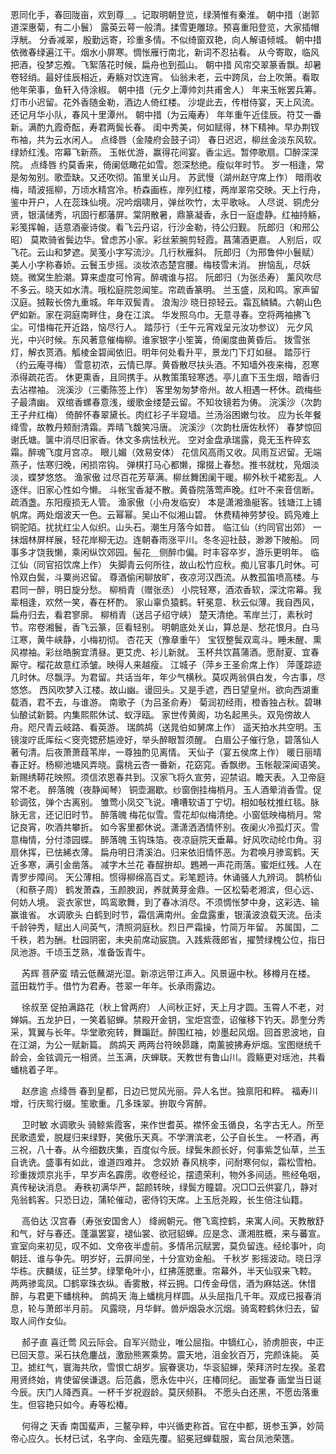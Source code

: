 <!-- { "loadSidebar": true } -->
恩同化手，春回陇亩，欢到尊＿。记取明朝登览，绿漪惟有秦淮。 
朝中措（谢郭道深惠菊，有二小鬟）
露英云萼一般清。揉雪更雕琼。预喜重阳登览，大家插帽浮觥。 
分香减翠，殷勤远寄，珍重多情。不似绮窗双艳，向人解语倾城。 
朝中措
依微春绿遍江干。烟水小屏寒。惆怅雁行南北，新词不忍拈看。 
从今寄取，临风把酒，役梦忘飧。飞絮落花时候，扁舟也到孤山。 
朝中措
风帘交翠篆香飘。却暑卷轻绡。最好佳辰相近，寿觞对饮连宵。 
仙翁未老，云中跨凤，台上吹箫。看取他年荣事，鱼轩入侍涂椒。 
朝中措（元夕上潭帅刘共甫舍人）
年来玉帐罢兵筹。灯市小迟留。花外香随金勒，酒边人倚红楼。 
沙堤此去，传柑侍宴，天上风流。还记月华小队，春风十里潭州。 
朝中措（为云庵寿）
年年重午近佳辰。符艾一番新。满酌九霞奇酝，寿君两鬓长春。 
闺中秀美，何如赋得，林下精神。早办荆钗布袖，共为云水闲人。 
点绛唇（金陵府会鼓子词）
春日迟迟，柳丝金淡东风软。绿娇红浅。帘幕飞新燕。 
玉帐优游，赢得花间宴。香尘远。暂停歌扇。□醉深深院。 
点绛唇
约莫香来，倚阑低瞰花如雪。怨深愁绝。瘦似年时节。 
岁一相逢，常是匆匆别。歌壶缺。又还吹彻。笛里关山月。 
苏武慢（湖州赵守席上作）
暗雨收梅，晴波摇柳，万顷水精宫冷。桥森画栋，岸列红楼，两岸翠帘交映。天上行舟，鉴中开户，人在蕊珠仙境。况吟烟啸月，弹丝吹竹，太平歌咏。 
人尽说、铜虎分贤，银潢储秀，巩固行都藩屏。棠阴散暑，鼎篆凝香，永日一庭虚静。红袖持觞，彩笺挥翰，适意酒豪诗俊。看飞云丹诏，行沙金勒，待公归觐。 
阮郎归（和邢公昭）
莫欺骑省鬓边华。曾虑苏小家。彩丝萦腕剪轻霞。菖蒲酒更嘉。 
人别后，叹飞花。云山和梦遮。吴笺小字写流沙。几行秋雁斜。 
阮郎归（为邢鲁仲小鬟赋）
美人小字称春娇。云鬟玉步摇。淡妆浓态楚宫腰。梅枝雪未消。 
拚恼乱，尽妖娆。微窝生脸潮。算来虚度可怜宵。醉魂谁与招。 
阮郎归（为张丞寿）
薰风吹尽不多云。晓天如水清。哦松庭院忽闻笙。帘疏香篆明。 
兰玉盛，凤和鸣。家声留汉庭。狨鞍长傍九重城。年年双鬓青。 
浪淘沙
晓日掠轻云。霜瓦鳞鳞。六朝山色俨如新。家在洞庭南畔住，身在江滨。 
华发照乌巾。无意寻春。空将两袖拂飞尘。可惜梅花开近路，恼尽行人。 
踏莎行（壬午元宵戏呈元汝功参议）
元夕风光，中兴时候。东风著意催梅柳。谁家银字小笙簧，倚阑度曲黄昏后。 
拨雪张灯，解衣贳酒。觚棱金碧闻依旧。明年何处看升平，景龙门下灯如昼。 
踏莎行（约云庵寻梅）
雪意初浓，云情已厚。黄昏散尽扶头酒。不知墙外夜来梅，忍寒添得疏花否。 
休更熏香，且同携手。从教策策轻寒透。亭儿直下玉生烟，暗香归去沾襟袖。 
浣溪沙（三衢陈签上作）
客里匆匆梦帝州。故人相遇一杯休。疏梅些子最清幽。 
双绾香螺春意浅，缓歌金缕楚云留。不知妆镜若为俦。 
浣溪沙（次韵王子弁红梅）
倚醉怀春翠黛长。肉红衫子半窥墙。兰汤浴困嫩匀妆。 
应为长年餐绛雪，故教丹颊耐清霜。弄晴飞馥笑冯唐。 
浣溪沙（次韵杜唐佐秋怀）
春梦惊回谢氏塘。箧中消尽旧家香。休文多病怯秋光。 
空对金盘承瑞露，竟无玉杵碎玄霜。醉魂飞度月宫凉。 
眼儿媚（效易安体）
花信风高雨又收。风雨互迟留。无端燕子，怯寒归晚，闲损帘钩。 
弹棋打马心都懒，撺掇上春愁。推书就枕，凫烟淡淡，蝶梦悠悠。 
渔家傲
过尽百花芳草满。柳丝舞困阑干暖。柳外秋千裙影乱。人逐伴。旧家心性如今懒。 
斗帐宝香凝不散。黄昏院落莺声晚。红叶不来音信断。疏酒盏。东阳瘦损无人管。 
渔家傲（小舟发临安）
本是潇湘渔艇客。钱塘江上铺帆席。两处烟波天一色。云幂幂。吴山不似湘山碧。 
休费精神劳梦役。鸥凫难上铜驼陌。扰扰红尘人似织。山头石。潮生月落今如昔。 
临江仙（约同官出郊）
一抹烟林屏样展，轻花岸柳无边。连朝春雨涨平川。冬冬迎社鼓，渺渺下陂船。 
同事多才饶我懒，乘闲纵饮郊园。髻花＿侧醉巾偏。时丰容卒岁，游乐更明年。 
临江仙（同官招饮席上作）
失脚青云何所往，故山松竹应秋。痴儿官事几时休。可怜双白鬓，斗粟尚迟留。 
尊酒偷闲聊放旷，夜凉河汉西流。从教孤笛喷高楼。与君同一醉，明日旋分愁。 
柳梢青（赠张丞）
小院轻寒，酒浓香软，深沈帘幕。我辈相逢，欢然一笑，春在杯酌。 
家山辜负猿鹤。轩冕意、秋云似薄。我自西风，扁舟归去，看君寥廓。 
柳梢青（送吕子绍守峡）
楚天清绝。苇岸兰汀，素秋时节。帘卷湘鬟，香飞云篆，叵看轻别。 
明朝底处关山，算总是、愁花恨月。白马江寒，黄牛峡静，小梅初彻。 
杏花天（豫章重午）
宝钗整鬓双鸾斗。睡未醒、熏风襟袖。彩丝皓腕宜清昼。更艾虎、衫儿新就。 
玉杯共饮菖蒲酒。愿耐夏、宜春厮守。榴花故意红添皱。映得人来越瘦。 
江城子（萍乡王圣俞席上作）
萍蓬踪迹几时休。尽飘浮。为君留。共话当年，年少气横秋。莫叹两翁俱白发，今古事，尽悠悠。 
西风吹梦入江楼。故山幽。谩回头。又是手遮，西日望皇州。欲向西湖重载酒，君不去，与谁游。 
南歌子（为吕圣俞寿）
菊润初经雨，橙香独占秋。碧琳仙酿试新篘。内集熙熙休试、蚁浮瓯。 
家世传黄阁，功名起黑头。双凫傍故人舟。咫尺青云岐路、看英游。 
瑞鹧鸪（送晁伯如舅席上作）
遥天拍水共空明。玉镜浚咛氐厍纭＜窔壳锶菸尴迧好，举头醉眼暂须醒。 
白眉公子催行急，碧落仙人著句清。后夜萧萧葭苇岸，一尊独酌见离情。 
天仙子（宴五侯席上作）
暖日丽晴春正好。杨柳池塘风弄晓。露桃云杏一番新，花窈窕。香飘缈。玉帐靓深闻语笑。 
新赐绣鞯花映照。须信浓恩春共到。汉家飞将久宣劳，迎禁诏。瞻天表。入卫帝庭常不老。 
醉落魄（夜静闻琴）
铜壶漏歇。纱窗倒挂梅梢月。玉人酒晕消香雪。促轸调弦，弹个古离别。 
雏莺小凤交飞说。嘈嘈软语丁宁切。相如敧枕推红毯。脉脉无言，还记旧时节。 
醉落魄
梅花似雪。雪花却似梅清绝。小窗低映梅梢月。常记良宵，吹酒共攀折。 
如今客里都休说。潇潇洒洒情怀别。夜阑火冷孤灯灭。雪意梅情，分付漆园蝶。 
醉落魄
玉钩珠箔。夜凉庭院天垂幕。好风吹动纶巾角。羽扇休挥，已怯絺衣薄。 
扁舟明日清溪泊。归来依旧情怀恶。为君唤月骖鸾鹤。天近多寒，满引金凿落。 
减字木兰花
春酲拚却。鶗鴂一声花雨落。蜜炬红残。人在青罗步障间。 
天公薄相。惯得柳绵高百丈。彩笔题诗。休诵骚人九辨词。 
鹊桥仙（和蔡子周）
鹤发萧森，玉颜腴润，养就黄芽金鼎。一区松菊老湘滨，但心远、何妨人境。 
衮衣家世，鸣鸾歌舞，到了春冰消尽。不须惆怅梦中身，这彩选、输赢谁省。 
水调歌头
白鹤到时节，霜信满南州。金盘露重，银潢波浪载天流。岳渎千龄钟秀，赋出人间英气，清照洞庭秋。烈日严霜操，竹简万年留。 
苏属国，二千秩，若为酬。杜园阴密，未央前席动宸旒。入践紫薇郎省，擢赞绿槐公位，指日凤池游。千顷玉芝熟，准备饭青牛。 

　
芮辉
菩萨蛮
晴云低蘸湖光湿。新凉远带江声入。风景逼中秋。移樽月在楼。 
蓝田栽竹手。借竹为君寿。苍翠一年年。长承雨露边。 

　
徐叔至
促拍满路花（秋上曾两府）
人间秋正好，天上月才圆。玉霄人不老，对婵娟。五龙护日，一笑着貂蝉。禁殿开金钥，宝炬宫壶，诏催移下钓天。昴奎分秀采，箕翼与长年。华堂歌宛转，舞蹁跹。醉围红袖，妙墨起风烟。回首恩波地，自在江湖，为公一赋新篇。 
鹧鸪天
两两台符映昴躔，南薰披拂寿炉烟。宝图继统千龄会，金铉调元一相贤。兰玉满，庆蝉联。天教世有鲁山川。霞觞更对瑶池，共看蟠桃着子年。 

　
赵彦逾
点绛唇
春到皇都，日边已觉风光丽。异人名世。独禀阳和粹。 
福寿川增，行庆鸳行缀。笙歌重。几多珠翠。拚取今宵醉。 

　
卫时敏
水调歌头
骑鲸紫霞客，来作世耆英。襟怀金玉循良，名字古无人。所至民歌遗爱，脱屣归来绿野，笑傲乐天真。不学渭滨老，公子自长生。 
一杯酒，再三祝，八十春。从今细数庆集，百度似今辰。绿鬓朱颜长好，何事紫芝仙草，兰玉自诜诜。盛事有如此，谁道四难并。 
念奴娇
春风桃李，问耐寒何似，霜松雪柏。珍重拨烦京兆手，早岁声名霹雳。收卷经论，摆遗荣利，物外多间适。熊经龟咽，真传秘诀消息。 
寿秩初满华严，韶颜转映，绿鬓方瞳碧。况□□云供宴几，静对凫翁鹤客。只恐日边，蒲轮催动，密侍钧天席。上玉卮尧殿，长生倍注仙籍。 

　
高伯达
汉宫春（寿张安国舍人）
绛阙朝元。倦飞鸾控鹤，来寓人间。天教散舒和气，好与春还。蓬瀛罢宴，褪仙裳、欲冠貂蝉。应是念、潇湘胜概，来与蕃宣。 
宣室向来初见，叹不如、文帝夜半虚前。多情吊沉赋罢，莫负留连。经纶事叶，向朝廷、谁与争先。明岁好，云屏间坐，十分宣劝金船。 
千秋岁
影摇波动。晓日浮华栋。庆麟绂，征兰梦。绿擎龟叶小，红拂莲腮重。帘幕外，半天仙驭来飞鞚。 
两两骖鸾凤。□鹤窣珠衣纵。香雾散，祥云拥。口传金母信，酒为麻姑送。休惜醉，与君更下蟠桃种。 
鹧鸪天
海上蟠桃月样圆。从头屈指几千年。双成已报春消息，轮与萧郎半月前。 
风露晓，月华鲜。兽炉烟袅水沉烟。骑鸾鞚鹤休归去，留取人间作女仙。 

　
郝子直
喜迁莺
风云际会。自军兴勋业，唯公屈指。中镝红心，骄虏胆丧，中正已回天意。采石扶危鏖战，激励熊罴乘势。震天地，沮金狄百万，完颜诛毙。 
英卫。摅红气，寰海共欣，雪恨亡胡岁。宸眷褒功，华衮貂蝉，荣拜济时左揆。圣君用贤终始，肯使留侯谦退。后范蠡，愿永佐中兴，庄椿同纪。 
画堂春
画堂当日诞今辰。庆门人降西真。一杯千岁祝遐龄。莫厌频斟。 
不愿头白还黑，不愿齿落重生。但容艳只如今。寿等松椿。 

　
何得之
天香
南国蜚声，三鳌孕粹，中兴循吏称首。官在中都，斑参玉笋，妙简帝心应久。长材已试，名字向、金瓯先覆。貂冕冠蝉载服，鸾台凤池荣簉。 
